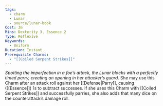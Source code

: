 ```yaml
---
tags:
  - charm
  - Lunar
  - source/lunar-book
Cost: 3m
Mins: Dexterity 3, Essence 2
Type: Reflexive
Keywords:
  - Uniform
Duration: Instant
Prerequisite Charms:
  - "[[Coiled Serpent Strikes]]"
---
```

*Spotting the imperfection in a foe’s attack, the Lunar blocks with a perfectly timed parry, creating an opening in her attacker’s guard.*
She may use this Charm after an attack roll against her [[Defense|Parry]], causing ([[Essence]]) 1s to subtract successes. If she uses this Charm with [[Coiled Serpent Strikes]] and successfully parries, she also adds that many dice on the counterattack’s damage roll.